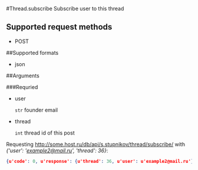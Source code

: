 #Thread.subscribe
Subscribe user to this thread

## Supported request methods 
* POST

##Supported formats
* json

##Arguments


###Requried
* user

   ```str``` founder email
* thread

   ```int``` thread id of this post


Requesting http://some.host.ru/db/api/s.stupnikov/thread/subscribe/ with _{'user': 'example2@mail.ru', 'thread': 36}_:
```json
{u'code': 0, u'response': {u'thread': 36, u'user': u'example2@mail.ru'}}
```

